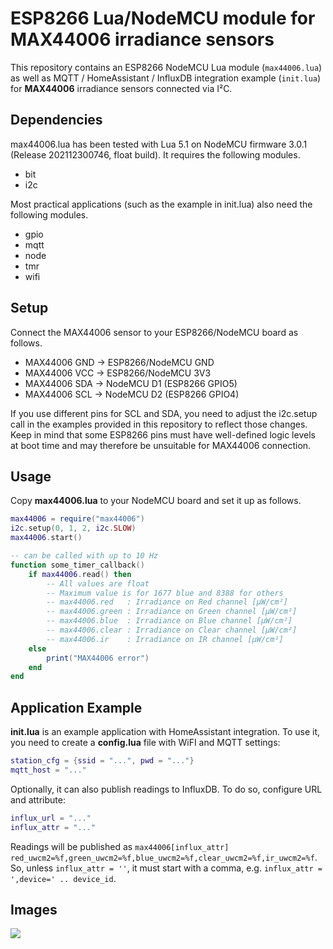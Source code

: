 # ESP8266 Lua/NodeMCU module for MAX44006 irradiance sensors

This repository contains an ESP8266 NodeMCU Lua module (`max44006.lua`) as well
as MQTT / HomeAssistant / InfluxDB integration example (`init.lua`) for
**MAX44006** irradiance sensors connected via I²C.

## Dependencies

max44006.lua has been tested with Lua 5.1 on NodeMCU firmware 3.0.1 (Release
202112300746, float build). It requires the following modules.

* bit
* i2c

Most practical applications (such as the example in init.lua) also need the
following modules.

* gpio
* mqtt
* node
* tmr
* wifi

## Setup

Connect the MAX44006 sensor to your ESP8266/NodeMCU board as follows.

* MAX44006 GND → ESP8266/NodeMCU GND
* MAX44006 VCC → ESP8266/NodeMCU 3V3
* MAX44006 SDA → NodeMCU D1 (ESP8266 GPIO5)
* MAX44006 SCL → NodeMCU D2 (ESP8266 GPIO4)

If you use different pins for SCL and SDA, you need to adjust the i2c.setup
call in the examples provided in this repository to reflect those changes. Keep
in mind that some ESP8266 pins must have well-defined logic levels at boot time
and may therefore be unsuitable for MAX44006 connection.

## Usage

Copy **max44006.lua** to your NodeMCU board and set it up as follows.

```lua
max44006 = require("max44006")
i2c.setup(0, 1, 2, i2c.SLOW)
max44006.start()

-- can be called with up to 10 Hz
function some_timer_callback()
	if max44006.read() then
		-- All values are float
		-- Maximum value is for 1677 blue and 8388 for others
		-- max44006.red   : Irradiance on Red channel [µW/cm²]
		-- max44006.green : Irradiance on Green channel [µW/cm²]
		-- max44006.blue  : Irradiance on Blue channel [µW/cm²]
		-- max44006.clear : Irradiance on Clear channel [µW/cm²]
		-- max44006.ir    : Irradiance on IR channel [µW/cm²]
	else
		print("MAX44006 error")
	end
end
```

## Application Example

**init.lua** is an example application with HomeAssistant integration.
To use it, you need to create a **config.lua** file with WiFI and MQTT settings:

```lua
station_cfg = {ssid = "...", pwd = "..."}
mqtt_host = "..."
```

Optionally, it can also publish readings to InfluxDB.
To do so, configure URL and attribute:

```lua
influx_url = "..."
influx_attr = "..."
```

Readings will be published as `max44006[influx_attr] red_uwcm2=%f,green_uwcm2=%f,blue_uwcm2=%f,clear_uwcm2=%f,ir_uwcm2=%f`.
So, unless `influx_attr = ''`, it must start with a comma, e.g. `influx_attr = ',device=' .. device_id`.

## Images

![](https://finalrewind.org/projects/esp8266-nodemcu-max44006/media/hass.png)
